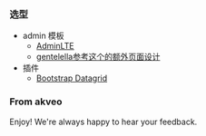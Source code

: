 

### 选型
- admin 模板
    - [AdminLTE](https://github.com/almasaeed2010/AdminLTE)
    - [gentelella参考这个的额外页面设计](https://github.com/puikinsh/gentelella)
- 插件
    - [Bootstrap Datagrid](https://github.com/pontikis/bs_grid/)


### From akveo

Enjoy!
We're always happy to hear your feedback.
